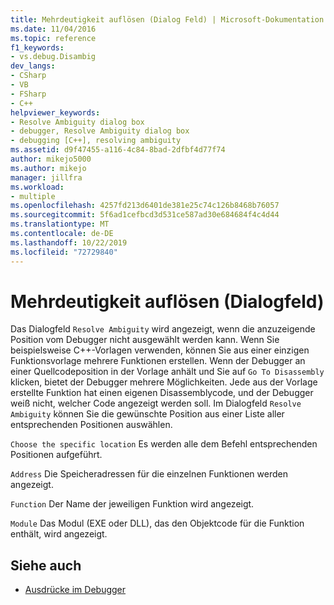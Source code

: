 ```yaml
---
title: Mehrdeutigkeit auflösen (Dialog Feld) | Microsoft-Dokumentation
ms.date: 11/04/2016
ms.topic: reference
f1_keywords:
- vs.debug.Disambig
dev_langs:
- CSharp
- VB
- FSharp
- C++
helpviewer_keywords:
- Resolve Ambiguity dialog box
- debugger, Resolve Ambiguity dialog box
- debugging [C++], resolving ambiguity
ms.assetid: d9f47455-a116-4c84-8bad-2dfbf4d77f74
author: mikejo5000
ms.author: mikejo
manager: jillfra
ms.workload:
- multiple
ms.openlocfilehash: 4257fd213d6401de381e25c74c126b8468b76057
ms.sourcegitcommit: 5f6ad1cefbcd3d531ce587ad30e684684f4c4d44
ms.translationtype: MT
ms.contentlocale: de-DE
ms.lasthandoff: 10/22/2019
ms.locfileid: "72729840"
---
```

# <a name="resolve-ambiguity-dialog-box"></a>Mehrdeutigkeit auflösen (Dialogfeld)
Das Dialogfeld `Resolve Ambiguity` wird angezeigt, wenn die anzuzeigende Position vom Debugger nicht ausgewählt werden kann. Wenn Sie beispielsweise C++-Vorlagen verwenden, können Sie aus einer einzigen Funktionsvorlage mehrere Funktionen erstellen. Wenn der Debugger an einer Quellcodeposition in der Vorlage anhält und Sie auf `Go To Disassembly` klicken, bietet der Debugger mehrere Möglichkeiten. Jede aus der Vorlage erstellte Funktion hat einen eigenen Disassemblycode, und der Debugger weiß nicht, welcher Code angezeigt werden soll. Im Dialogfeld `Resolve Ambiguity` können Sie die gewünschte Position aus einer Liste aller entsprechenden Positionen auswählen.

 `Choose the specific location` Es werden alle dem Befehl entsprechenden Positionen aufgeführt.

 `Address` Die Speicheradressen für die einzelnen Funktionen werden angezeigt.

 `Function` Der Name der jeweiligen Funktion wird angezeigt.

 `Module` Das Modul (EXE oder DLL), das den Objektcode für die Funktion enthält, wird angezeigt.

## <a name="see-also"></a>Siehe auch
- [Ausdrücke im Debugger](../debugger/expressions-in-the-debugger.md)